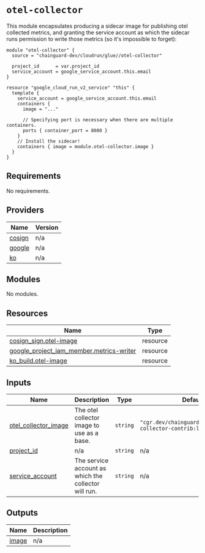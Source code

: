 # `otel-collector`

This module encapsulates producing a sidecar image for publishing otel collected
metrics, and granting the service account as which the sidecar runs permission
to write those metrics (so it's impossible to forget):

```
module "otel-collector" {
  source = "chainguard-dev/cloudrun/glue//otel-collector"

  project_id      = var.project_id
  service_account = google_service_account.this.email
}

resource "google_cloud_run_v2_service" "this" {
  template {
    service_account = google_service_account.this.email
    containers {
      image = "..."

      // Specifying port is necessary when there are multiple containers.
      ports { container_port = 8080 }
    }
    // Install the sidecar!
    containers { image = module.otel-collector.image }
  }
}
```

<!-- BEGIN_TF_DOCS -->
## Requirements

No requirements.

## Providers

| Name | Version |
|------|---------|
| <a name="provider_cosign"></a> [cosign](#provider\_cosign) | n/a |
| <a name="provider_google"></a> [google](#provider\_google) | n/a |
| <a name="provider_ko"></a> [ko](#provider\_ko) | n/a |

## Modules

No modules.

## Resources

| Name | Type |
|------|------|
| [cosign_sign.otel-image](https://registry.terraform.io/providers/chainguard-dev/cosign/latest/docs/resources/sign) | resource |
| [google_project_iam_member.metrics-writer](https://registry.terraform.io/providers/hashicorp/google/latest/docs/resources/project_iam_member) | resource |
| [ko_build.otel-image](https://registry.terraform.io/providers/ko-build/ko/latest/docs/resources/build) | resource |

## Inputs

| Name | Description | Type | Default | Required |
|------|-------------|------|---------|:--------:|
| <a name="input_otel_collector_image"></a> [otel\_collector\_image](#input\_otel\_collector\_image) | The otel collector image to use as a base. | `string` | `"cgr.dev/chainguard/opentelemetry-collector-contrib:latest"` | no |
| <a name="input_project_id"></a> [project\_id](#input\_project\_id) | n/a | `string` | n/a | yes |
| <a name="input_service_account"></a> [service\_account](#input\_service\_account) | The service account as which the collector will run. | `string` | n/a | yes |

## Outputs

| Name | Description |
|------|-------------|
| <a name="output_image"></a> [image](#output\_image) | n/a |
<!-- END_TF_DOCS -->
